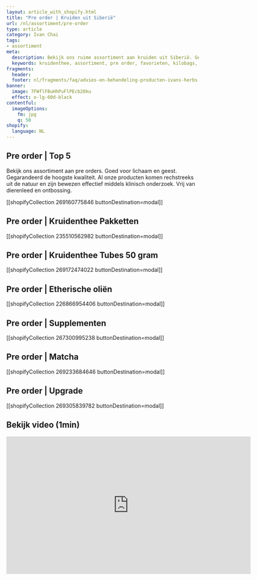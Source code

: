 ```yaml
---
layout: article_with_shopify.html
title: "Pre order | Kruiden uit Siberië"
url: /nl/assortiment/pre-order
type: article
category: Ivan Chai
tags:
- assortiment
meta:
  description: Bekijk ons ruime assortiment aan kruiden uit Siberië. Gegarandeerd de hoogste kwaliteit volgens Eco7 Standaard. Benieuwd naar onze pre orders?
  keywords: kruidenthee, assortiment, pre order, favorieten, kilobags, inzichten, geschenkdoos
fragments:
  header:
  footer: nl/fragments/faq/advies-en-behandeling-producten-ivans-herbs
banner:
  image: 7FWflFBuHhPuFlPEcb20ku
  effect: o-lg-60d-black
contentful:
  imageOptions:
    fm: jpg
    q: 50
shopify:
  language: NL
---
```

## Pre order | Top 5

Bekijk ons assortiment aan pre orders. Goed voor lichaam en geest. Gegarandeerd de hoogste kwaliteit. Al onze producten komen rechstreeks uit de natuur en zijn bewezen effectief middels klinisch onderzoek. Vrij van dierenleed en ontbossing.

[[shopifyCollection 269160775846 buttonDestination=modal]]

## Pre order | Kruidenthee Pakketten
[[shopifyCollection 235510562982 buttonDestination=modal]]

## Pre order | Kruidenthee Tubes 50 gram
[[shopifyCollection 269172474022 buttonDestination=modal]]

## Pre order | Etherische oliën
[[shopifyCollection 226866954406 buttonDestination=modal]]

## Pre order | Supplementen
[[shopifyCollection 267300995238 buttonDestination=modal]]

## Pre order | Matcha
[[shopifyCollection 269233684646 buttonDestination=modal]]

## Pre order | Upgrade
[[shopifyCollection 269305839782 buttonDestination=modal]]

## Bekijk video (1min)

<iframe id="ytplayer" type="text/html" width="640" height="360" src="https://www.youtube.com/embed/ZfVLRgJHHCo?autoplay=1" frameborder="0"></iframe>
